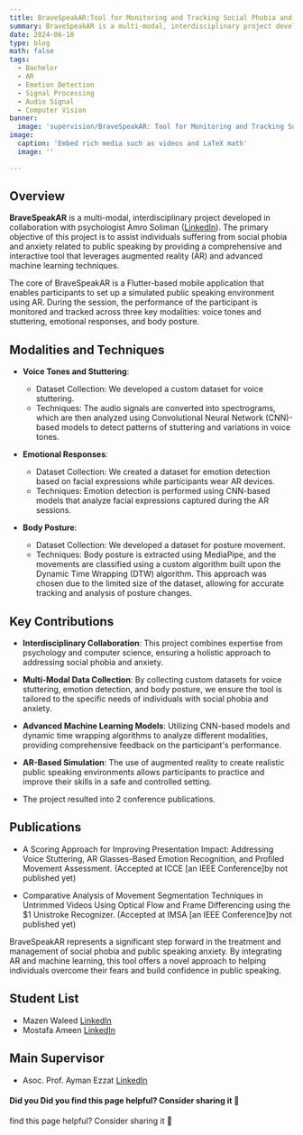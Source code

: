 ```yaml
---
title: BraveSpeakAR:Tool for Monitoring and Tracking Social Phobia and Anxiety Using Augmented Reality
summary: BraveSpeakAR is a multi-modal, interdisciplinary project developed in collaboration with psychologist Amro Soliman.
date: 2024-06-10
type: blog
math: false
tags:
  - Bachelor
  - AR
  - Emotion Detection
  - Signal Processing
  - Audio Signal
  - Computer Vision
banner:
  image: 'supervision/BraveSpeakAR: Tool for Monitoring and Tracking Social Phobia and Anxiety Using Augmented Reality/featured.jpg'
image:
  caption: 'Embed rich media such as videos and LaTeX math'
  image: ''

---
```


<!-- Project Description -->

## Overview
**BraveSpeakAR** is a multi-modal, interdisciplinary project developed in collaboration with psychologist Amro Soliman ([LinkedIn](https://www.linkedin.com/in/amro-soliman-104274b5/?originalSubdomain=eg)). The primary objective of this project is to assist individuals suffering from social phobia and anxiety related to public speaking by providing a comprehensive and interactive tool that leverages augmented reality (AR) and advanced machine learning techniques.

The core of BraveSpeakAR is a Flutter-based mobile application that enables participants to set up a simulated public speaking environment using AR. During the session, the performance of the participant is monitored and tracked across three key modalities: voice tones and stuttering, emotional responses, and body posture.

## Modalities and Techniques
- **Voice Tones and Stuttering**:
  - Dataset Collection: We developed a custom dataset for voice stuttering.
  - Techniques: The audio signals are converted into spectrograms, which are then analyzed using Convolutional Neural Network (CNN)-based models to detect patterns of stuttering and variations in voice tones.
- **Emotional Responses**:
  - Dataset Collection: We created a dataset for emotion detection based on facial expressions while participants wear AR devices.
  - Techniques: Emotion detection is performed using CNN-based models that analyze facial expressions captured during the AR sessions.

- **Body Posture**:
  - Dataset Collection: We developed a dataset for posture movement.
  - Techniques: Body posture is extracted using MediaPipe, and the movements are classified using a custom algorithm built upon the Dynamic Time Wrapping (DTW) algorithm. This approach was chosen due to the limited size of the dataset, allowing for accurate tracking and analysis of posture changes.

## Key Contributions
- **Interdisciplinary Collaboration**: This project combines expertise from psychology and computer science, ensuring a holistic approach to addressing social phobia and anxiety.

- **Multi-Modal Data Collection**: By collecting custom datasets for voice stuttering, emotion detection, and body posture, we ensure the tool is tailored to the specific needs of individuals with social phobia and anxiety.

- **Advanced Machine Learning Models**: Utilizing CNN-based models and dynamic time wrapping algorithms to analyze different modalities, providing comprehensive feedback on the participant's performance.

- **AR-Based Simulation**: The use of augmented reality to create realistic public speaking environments allows participants to practice and improve their skills in a safe and controlled setting.

- The project resulted into 2 conference publications.


## Publications
- A Scoring Approach for Improving Presentation Impact: Addressing Voice Stuttering, AR Glasses-Based Emotion Recognition, and Profiled Movement Assessment. (Accepted at ICCE [an IEEE Conference]by not published yet)

- Comparative Analysis of Movement Segmentation Techniques in Untrimmed Videos Using Optical Flow and Frame Differencing using the $1 Unistroke Recognizer. (Accepted at IMSA [an IEEE Conference]by not published yet)

BraveSpeakAR represents a significant step forward in the treatment and management of social phobia and public speaking anxiety. By integrating AR and machine learning, this tool offers a novel approach to helping individuals overcome their fears and build confidence in public speaking.

## Student List
- Mazen Waleed [LinkedIn](https://www.linkedin.com/in/mazen-walid-225582208/)
- Mostafa Ameen [LinkedIn](https://www.linkedin.com/in/mostafa-ameen-72511a1bb/)

## Main Supervisor
- Asoc. Prof. Ayman Ezzat [LinkedIn](https://www.linkedin.com/in/ayman4/)

#### Did you **Did you find this page helpful? Consider sharing it 🙌**
find this page helpful? Consider sharing it 🙌
